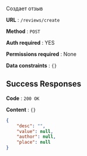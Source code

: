 Создает отзыв

**URL** : `/reviews/create`

**Method** : `POST`

**Auth required** : YES

**Permissions required** : None

**Data constraints** : `{}`

## Success Responses

**Code** : `200 OK`

**Content** : `{}`

```json
{
    "desc": "",
    "value": null,
    "author": null,
    "place": null
}
```